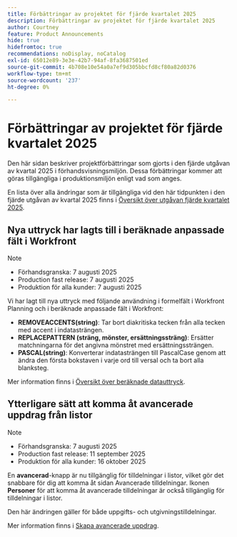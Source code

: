 ```yaml
---
title: Förbättringar av projektet för fjärde kvartalet 2025
description: Förbättringar av projektet för fjärde kvartalet 2025
author: Courtney
feature: Product Announcements
hide: true
hidefromtoc: true
recommendations: noDisplay, noCatalog
exl-id: 65012e89-3e3e-42b7-94af-8fa3687501ed
source-git-commit: 4b708e10e54a0a7ef9d305bbcfd8cf80a82d0376
workflow-type: tm+mt
source-wordcount: '237'
ht-degree: 0%

---
```


# Förbättringar av projektet för fjärde kvartalet 2025

Den här sidan beskriver projektförbättringar som gjorts i den fjärde utgåvan av kvartal 2025 i förhandsvisningsmiljön. Dessa förbättringar kommer att göras tillgängliga i produktionsmiljön enligt vad som anges.

En lista över alla ändringar som är tillgängliga vid den här tidpunkten i den fjärde utgåvan av kvartal 2025 finns i [Översikt över utgåvan fjärde kvartalet 2025](/help/quicksilver/product-announcements/product-releases/25-q4-release-activity/25-q4-release-overview.md).

<!--
## Create project intake forms in Workfront

>[!NOTE]
>
>* Preview: August 21, 2025
>* Production fast release: September 11, 2025
>* Production for all customers: October 16, 2025

To make it easier to create requested projects without converting from issues, we've created Project intake forms. You can configure these intake forms with specific fields, templates, and custom forms, and set approvers for project creation. Then, when a user uses this form, the project is configured to your specifications and sent for approval.

Previously, requests were entered into Workfront as issues, which had to be converted to projects.

For information and instructions about project intake forms, see [Create project intake forms](/help/quicksilver/manage-work/requests/create-and-manage-request-queues/create-project-intake-form.md).

-->

## Nya uttryck har lagts till i beräknade anpassade fält i Workfront

>[!NOTE]
>
>* Förhandsgranska: 7 augusti 2025
>* Production fast release: 7 augusti 2025
>* Produktion för alla kunder: 7 augusti 2025

Vi har lagt till nya uttryck med följande användning i formelfält i Workfront Planning och i beräknade anpassade fält i Workfront:

* **REMOVEACCENTS(string)**: Tar bort diakritiska tecken från alla tecken med accent i indatasträngen.
* **REPLACEPATTERN (sträng, mönster, ersättningssträng)**: Ersätter matchningarna för det angivna mönstret med ersättningssträngen.
* **PASCAL(string)**: Konverterar indatasträngen till PascalCase genom att ändra den första bokstaven i varje ord till versal och ta bort alla blanksteg.

Mer information finns i [Översikt över beräknade datauttryck](/help/quicksilver/reports-and-dashboards/reports/calc-cstm-data-reports/calculated-data-expressions.md).

## Ytterligare sätt att komma åt avancerade uppdrag från listor

>[!NOTE]
>
>* Förhandsgranska: 7 augusti 2025
>* Production fast release: 11 september 2025
>* Produktion för alla kunder: 16 oktober 2025

En **avancerad**-knapp är nu tillgänglig för tilldelningar i listor, vilket gör det snabbare för dig att komma åt sidan Avancerade tilldelningar. Ikonen **Personer** för att komma åt avancerade tilldelningar är också tillgänglig för tilldelningar i listor.

Den här ändringen gäller för både uppgifts- och utgivningstilldelningar.

Mer information finns i [Skapa avancerade uppdrag](/help/quicksilver/manage-work/tasks/assign-tasks/create-advanced-assignments.md).
